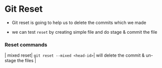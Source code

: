 # Git Reset

- Git reset is going to help us to delete the commits which we made

- we can test `reset` by creating simple file and do stage & commit the file

### Reset commands

| mixed reset| `git reset --mixed <head-id>`| will delete the commit & un-stage the files |

